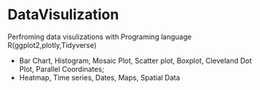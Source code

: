 # DataVisulization

Perfroming data visulizations with Programing language R(ggplot2,plotly,Tidyverse)

- Bar Chart, Histogram, Mosaic Plot, Scatter plot, Boxplot, Cleveland Dot Plot, Parallel Coordinates;
- Heatmap, Time series, Dates, Maps, Spatial Data
